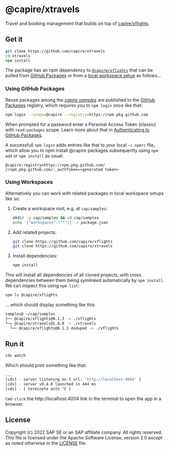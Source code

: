 # @capire/xtravels

Travel and booking management that builds on top of [capire/xflights](https://github.com/capire/xflights).

## Get it

```sh
git clone https://github.com/capire/xtravels
cd xtravels
npm install
```

The package has an npm dependency to [_`@capire/xflights`_](https://github.com/capire/xflights) that can be pulled from [GitHub Packages](#using-github-packages) or from a [local workspace setup](#using-workspaces) as follows...



### Using GitHub Packages

Reuse packages among the *[capire samples](https://github.com/capire)* are published to the [GitHub Packages](https://docs.github.com/packages) registry, which requires you to `npm login` once like that:

```sh
npm login --scope=@capire --registry=https://npm.pkg.github.com
```

When prompted for a password enter a Personal Access Token (classic) with `read:packages` scope.
Learn more about that in [Authenticating to GitHub Packages](https://docs.github.com/en/packages/working-with-a-github-packages-registry/working-with-the-npm-registry#authenticating-to-github-packages).

A successfull `npm login` adds entries like that to your local `~/.npmrc` file, which allow you to npm install @capire packages subsequently using `npm add` or `npm install` as usual:

```properties
@capire:registry=https://npm.pkg.github.com/
//npm.pkg.github.com/:_authToken=<generated token>
```



### Using Workspaces

Alternatively you can work with related packages in local workspace setups like so:

1. Create a workspace root, e.g. at `cap/samples`:
   ```sh
   mkdir -p cap/samples && cd cap/samples
   echo '{"workspaces":["*"]}' > package.json
   ```

2. Add related projects:
   ```sh
   git clone https://github.com/capire/xflights
   git clone https://github.com/capire/xtravels
   ```

3. Install dependencies:
   ```sh
   npm install
   ```

This will install all dependencies of all cloned projects, with cross dependencies between them being *symlinked* automatically by `npm install`. We can inspect this using `npm list`:

```sh
npm ls @capire/xflights
```

... which should display something like this:

```sh
samples@ ~/cap/samples
├── @capire/xflights@0.1.3 -> ./xflights
└─┬ @capire/xtravels@1.0.0 -> ./xtravels
  └── @capire/xflights@0.1.3 deduped -> ./xflights
```



## Run it

```sh
cds watch
```

Which should print something like that:

```sh
...
[cds] - server listening on { url: 'http://localhost:4004' }
[cds] - server v9.4.0 launched in 444 ms
[cds] - [ terminate with ^C ]
```

`Cmd-click` the http://localhost:4004 link in the terminal to open the app in a browser.




## License

Copyright (c) 2022 SAP SE or an SAP affiliate company. All rights reserved. This file is licensed under the Apache Software License, version 2.0 except as noted otherwise in the [LICENSE](LICENSE) file.
